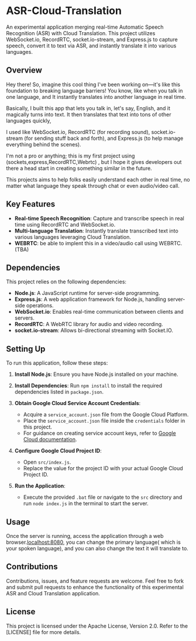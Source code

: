 # ASR-Cloud-Translation

An experimental application merging real-time Automatic Speech Recognition (ASR) with Cloud Translation. This project utilizes WebSocket.io, RecordRTC, socket.io-stream, and Express.js to capture speech, convert it to text via ASR, and instantly translate it into various languages. 

## Overview

Hey there! So, imagine this cool thing I've been working on—it's like this foundation to breaking language barriers! You know, like when you talk in one language, and It instantly translates into another language in real time. 

Basically, I built this app that lets you talk in, let's say, English, and it magically turns into text. It then translates that text into tons of other languages quickly, 

I used like WebSocket.io, RecordRTC (for recording sound), socket.io-stream (for sending stuff back and forth), and Express.js (to help manage everything behind the scenes).

I'm not a pro or anything; this is my first project using (sockets,express,RecordRTC,Webrtc) , but I hope it gives developers out there a head start in creating something similar in the future.

This projects aims to help folks easily understand each other in real time, no matter what language they speak through chat or even audio/video call.

## Key Features

- **Real-time Speech Recognition**: Capture and transcribe speech in real time using RecordRTC and WebSocket.io.
- **Multi-language Translation**: Instantly translate transcribed text into various languages leveraging Cloud Translation.
-  **WEBRTC**: be able to implent this in a video/audio call using WEBRTC.(TBA)

## Dependencies

This project relies on the following dependencies:

- **Node.js**: A JavaScript runtime for server-side programming.
- **Express.js**: A web application framework for Node.js, handling server-side operations.
- **WebSocket.io**: Enables real-time communication between clients and servers.
- **RecordRTC**: A WebRTC library for audio and video recording.
- **socket.io-stream**: Allows bi-directional streaming with Socket.IO.

## Setting Up

To run this application, follow these steps:

1. **Install Node.js**: Ensure you have Node.js installed on your machine.

2. **Install Dependencies**: Run `npm install` to install the required dependencies listed in `package.json`.

3. **Obtain Google Cloud Service Account Credentials**:
   - Acquire a `service_account.json` file from the Google Cloud Platform.
   - Place the `service_account.json` file inside the `credentials` folder in this project.
   - For guidance on creating service account keys, refer to [Google Cloud documentation](https://cloud.google.com/iam/docs/keys-create-delete).


4. **Configure Google Cloud Project ID**:
   - Open `src/index.js`.
   - Replace the value for the project ID with your actual Google Cloud Project ID.

5. **Run the Application**:
   - Execute the provided `.bat` file or navigate to the `src` directory and run `node index.js` in the terminal to start the server.

## Usage

Once the server is running, access the application through a web browser.[localhost:8080](http://localhost:8080), 
you can change the primary language( which is your spoken language), and you can also change the text it will translate to.

## Contributions

Contributions, issues, and feature requests are welcome. Feel free to fork and submit pull requests to enhance the functionality of this experimental ASR and Cloud Translation application.

## License

This project is licensed under the Apache License, Version 2.0. Refer to the [LICENSE] file for more details.
